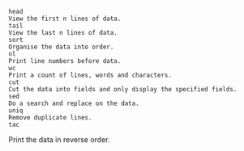     head
    View the first n lines of data.
    tail
    View the last n lines of data.
    sort
    Organise the data into order.
    nl
    Print line numbers before data.
    wc
    Print a count of lines, words and characters.
    cut
    Cut the data into fields and only display the specified fields.
    sed
    Do a search and replace on the data.
    uniq
    Remove duplicate lines.
    tac
Print the data in reverse order.